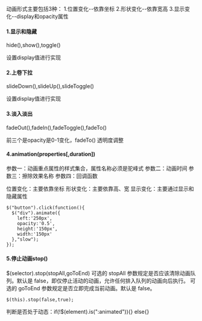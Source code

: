 动画形式主要包括3种：
1.位置变化--依靠坐标
2.形状变化--依靠宽高
3.显示变化--display和opacity属性

#### 1.显示和隐藏

hide(),show(),toggle()

设置display值进行实现

#### 2.上卷下拉

slideDown(),slideUp(),slideToggle()

设置display值进行实现

#### 3.淡入淡出

fadeOut(),fadeIn(),fadeToggle(),fadeTo()

前三个是opacity是0-1变化，fadeTo() 透明度调整

#### 4.animation(properties[,duration])

参数一：动画重点属性的样式集合，属性名称必须是驼峰式
参数二：动画时间
参数三：擦除效果名称
参数四：回调函数

位置变化：主要依靠坐标
形状变化：主要依靠高、宽
显示变化：主要通过显示和隐藏属性
```
$("button").click(function(){
  $("div").animate({
    left:'250px',
    opacity:'0.5',
    height:'150px',
    width:'150px'
  },"slow");
});
```

#### 5.停止动画stop()

$(selector).stop(stopAll,goToEnd)
可选的 stopAll 参数规定是否应该清除动画队列。默认是 false，即仅停止活动的动画，允许任何排入队列的动画向后执行。
可选的 goToEnd 参数规定是否立即完成当前动画。默认是 false。
```
$(this).stop(false,true);
```

判断是否处于动态：if(!$(element).is(":animated")){} else{}
